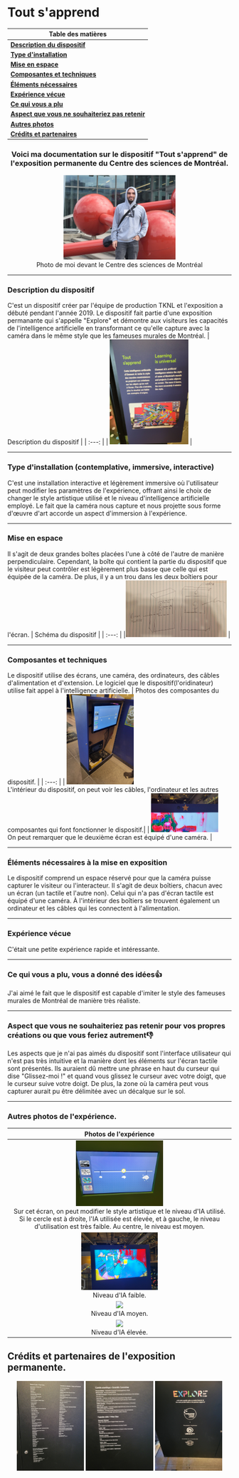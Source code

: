 # Tout s'apprend
| **Table des matières** |
|-----------------------|
| [**Description du dispositif**](#description-du-dispositif) |
| [**Type d'installation**](#type-dinstallation-contemplative-immersive-interactive) |
| [**Mise en espace**](#mise-en-espace) |
| [**Composantes et techniques**](#composantes-et-techniques) |
| [**Éléments nécessaires**](#éléments-nécessaires-à-la-mise-en-exposition) |
| [**Expérience vécue**](#expérience-vécue) |
| [**Ce qui vous a plu**](#ce-qui-vous-a-plu-vous-a-donné-des-idées) |
| [**Aspect que vous ne souhaiteriez pas retenir**](#aspect-que-vous-ne-souhaiteriez-pas-retenir-pour-vos-propres-créations-ou-que-vous-feriez-autrement) |
| [**Autres photos**](#autres-photos-de-lexpérience) |
| [**Crédits et partenaires**](#crédits-et-partenaires-de-lexposition-permanente) |
<h3 align="center">Voici ma documentation sur le dispositif "Tout s'apprend" de l'exposition permanente du Centre des sciences de Montréal.</h3>
<p align="center">
  <img src="./media/C_d_s_photo_de_moi_devant.jpg" width=50%>
<br>Photo de moi devant le Centre des sciences de Montréal</br>
</p>

***
### Description du dispositif
C'est un dispositif créer par l'équipe de production TKNL et l'exposition a débuté pendant l'année 2019. Le dispositif fait partie d'une exposition permanante qui s'appelle "Explore" et démontre aux visiteurs les capacités de l'intelligence artificielle en transformant ce qu'elle capture avec la caméra dans le même style que les fameuses murales de Montréal.
| Description du dispositif |
| :---: |
| <img src="./media/C_d_s_description_dispositif.jpg/" width=35%> |
***
### Type d'installation (contemplative, immersive, interactive)
C'est une installation interactive et légèrement immersive où l'utilisateur peut modifier les paramètres de l'expérience, offrant ainsi le choix de changer le style artistique utilisé et le niveau d'intelligence artificielle employé. Le fait que la caméra nous capture et nous projette sous forme d'œuvre d'art accorde un aspect d'immersion à l'expérience.

***

### Mise en espace
Il s'agit de deux grandes boîtes placées l'une à côté de l'autre de manière perpendiculaire. Cependant, la boîte qui contient la partie du dispositif que le visiteur peut contrôler est légèrement plus basse que celle qui est équipée de la caméra. De plus, il y a un trou dans les deux boîtiers pour l'écran.
| Schéma du dispositif |
| :---: |
|<img src="./media/C_d_s_schema_dispositif.png" width=45%> |
***
### Composantes et techniques
Le dispositif utilise des écrans, une caméra, des ordinateurs, des câbles d'alimentation et d'extension. Le logiciel que le dispositif(l'oridinateur) utilise fait appel à l'intelligence artificielle.
| Photos des composantes du dispositif. |
| :---: |
| <img src="./media/C_d_s_interieur_dispositif.jpg" width=30%> <br> L'intérieur du dispositif, on peut voir les câbles, l'ordinateur et les autres composantes qui font fonctionner le dispositif.| 
| <img src="./media/C_d_s_dispositif_camera.png" width=30%> <br> On peut remarquer que le deuxième écran est équipé d'une caméra. |
***
### Éléments nécessaires à la mise en exposition
Le dispositif comprend un espace réservé pour que la caméra puisse capturer le visiteur ou l'interacteur. Il s'agit de deux boîtiers, chacun avec un écran (un tactile et l'autre non). Celui qui n'a pas d'écran tactile est équipé d'une caméra. À l'intérieur des boîtiers se trouvent également un ordinateur et les câbles qui les connectent à l'alimentation.
***
### Expérience vécue
C'était une petite expérience rapide et intéressante.
***
### Ce qui vous a plu, vous a donné des idées👍
J'ai aimé le fait que le dispositif est capable d'imiter le style des fameuses murales de Montréal de manière très réaliste.
***
### Aspect que vous ne souhaiteriez pas retenir pour vos propres créations ou que vous feriez autrement👎
Les aspects que je n'ai pas aimés du dispositif sont l'interface utilisateur qui n'est pas très intuitive et la manière dont les éléments sur l'écran tactile sont présentés. Ils auraient dû mettre une phrase en haut du curseur qui dise "Glissez-moi !" et quand vous glissez le curseur avec votre doigt, que le curseur suive votre doigt. De plus, la zone où la caméra peut vous capturer aurait pu être délimitée avec un décalque sur le sol.
***
### Autres photos de l'expérience.
| Photos de l'expérience |
| :---: |
| <img src="./media/C_d_s_dispositif_mode_IA_moyen.jpg" width="40%" height="40%"> <br> Sur cet écran, on peut modifier le style artistique et le niveau d'IA utilisé. Si le cercle est à droite, l'IA utilisée est élevée, et à gauche, le niveau d'utilisation est très faible. Au centre, le niveau est moyen.|
| <img src="./media/C_d_s_dispositif_style2_faible.jpg" width="35%"> <br> Niveau d'IA faible.|
| <img src="./media/C_d_s_dispositif_style2_moyen.jpg" width="35%"> <br> Niveau d'IA moyen.| 
|<img src="./media/C_d_s_dispositif_style2_elevee.jpg" width="35%"> <br> Niveau d'IA élevée.|

## Crédits et partenaires de l'exposition permanente.
<p align="center">
  <img src="./media/C_d_s_credits_conception_projet.jpg" width=30%> <img src="./media/C_d_s_credits_video_scientifique.jpg" width=30%> <img src="./media/C_d_s_parternaires.jpg" width=30%>
</p>
